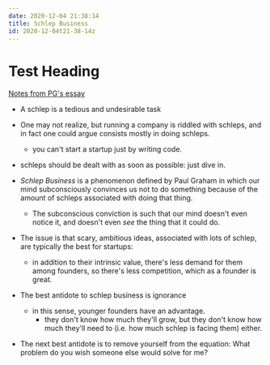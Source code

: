 ```yaml
---
date: 2020-12-04 21:38:14
title: Schlep Business
id: 2020-12-04t21-38-14z
---
```


# Test Heading

[Notes from PG's essay](http://www.paulgraham.com/schlep.html)

- A schlep is a tedious and undesirable task

- One may not realize, but running a company is riddled with schleps, and in
  fact one could argue consists mostly in doing schleps.
  - you can't start a startup just by writing code.

- schleps should be dealt with as soon as possible: just dive in.

- _Schlep Business_ is a phenomenon defined by Paul Graham in which our mind
  subconsciously convinces us not to do something because of the amount of
  schleps associated with doing that thing.
  - The subconscious conviction is such that our mind doesn't even notice it,
    and doesn't even _see_ the thing that it could do.
 
- The issue is that scary, ambitious ideas, associated with lots of schlep, are
  typically the best for startups:
  - in addition to their intrinsic value, there's less demand for them among
    founders, so there's less competition, which as a founder is great.

- The best antidote to schlep business is ignorance
  - in this sense, younger founders have an advantage.
    - they don't know how much they'll grow, but they don't know how much
      they'll need to (i.e. how much schlep is facing them) either.

- The next best antidote is to remove yourself from the equation: What problem
  do you wish someone else would solve for me?
